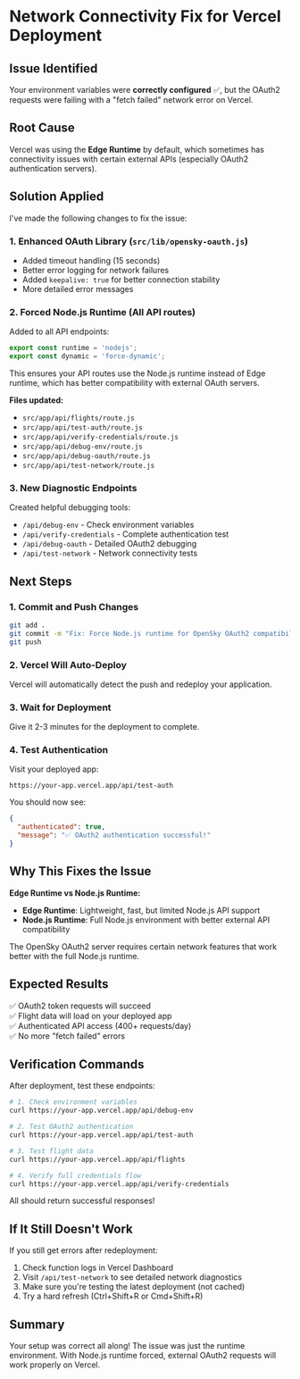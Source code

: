 # Network Connectivity Fix for Vercel Deployment

## Issue Identified

Your environment variables were **correctly configured** ✅, but the OAuth2 requests were failing with a "fetch failed" network error on Vercel.

## Root Cause

Vercel was using the **Edge Runtime** by default, which sometimes has connectivity issues with certain external APIs (especially OAuth2 authentication servers).

## Solution Applied

I've made the following changes to fix the issue:

### 1. **Enhanced OAuth Library** (`src/lib/opensky-oauth.js`)
   - Added timeout handling (15 seconds)
   - Better error logging for network failures
   - Added `keepalive: true` for better connection stability
   - More detailed error messages

### 2. **Forced Node.js Runtime** (All API routes)
   Added to all API endpoints:
   ```javascript
   export const runtime = 'nodejs';
   export const dynamic = 'force-dynamic';
   ```
   
   This ensures your API routes use the Node.js runtime instead of Edge runtime, which has better compatibility with external OAuth servers.

   **Files updated:**
   - `src/app/api/flights/route.js`
   - `src/app/api/test-auth/route.js`
   - `src/app/api/verify-credentials/route.js`
   - `src/app/api/debug-env/route.js`
   - `src/app/api/debug-oauth/route.js`
   - `src/app/api/test-network/route.js`

### 3. **New Diagnostic Endpoints**
   Created helpful debugging tools:
   - `/api/debug-env` - Check environment variables
   - `/api/verify-credentials` - Complete authentication test
   - `/api/debug-oauth` - Detailed OAuth2 debugging
   - `/api/test-network` - Network connectivity tests

## Next Steps

### 1. Commit and Push Changes
```bash
git add .
git commit -m "Fix: Force Node.js runtime for OpenSky OAuth2 compatibility"
git push
```

### 2. Vercel Will Auto-Deploy
Vercel will automatically detect the push and redeploy your application.

### 3. Wait for Deployment
Give it 2-3 minutes for the deployment to complete.

### 4. Test Authentication
Visit your deployed app:
```
https://your-app.vercel.app/api/test-auth
```

You should now see:
```json
{
  "authenticated": true,
  "message": "✅ OAuth2 authentication successful!"
}
```

## Why This Fixes the Issue

**Edge Runtime vs Node.js Runtime:**
- **Edge Runtime**: Lightweight, fast, but limited Node.js API support
- **Node.js Runtime**: Full Node.js environment with better external API compatibility

The OpenSky OAuth2 server requires certain network features that work better with the full Node.js runtime.

## Expected Results

✅ OAuth2 token requests will succeed  
✅ Flight data will load on your deployed app  
✅ Authenticated API access (400+ requests/day)  
✅ No more "fetch failed" errors

## Verification Commands

After deployment, test these endpoints:

```bash
# 1. Check environment variables
curl https://your-app.vercel.app/api/debug-env

# 2. Test OAuth2 authentication
curl https://your-app.vercel.app/api/test-auth

# 3. Test flight data
curl https://your-app.vercel.app/api/flights

# 4. Verify full credentials flow
curl https://your-app.vercel.app/api/verify-credentials
```

All should return successful responses!

## If It Still Doesn't Work

If you still get errors after redeployment:

1. Check function logs in Vercel Dashboard
2. Visit `/api/test-network` to see detailed network diagnostics
3. Make sure you're testing the latest deployment (not cached)
4. Try a hard refresh (Ctrl+Shift+R or Cmd+Shift+R)

## Summary

Your setup was correct all along! The issue was just the runtime environment. With Node.js runtime forced, external OAuth2 requests will work properly on Vercel.

